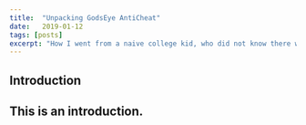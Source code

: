 ```yaml
---
title:  "Unpacking GodsEye AntiCheat"
date:   2019-01-12
tags: [posts]
excerpt: "How I went from a naive college kid, who did not know there was more than one distribution of Linux, to an OSCP in less than a year - and debunking the stigma of OSCP."
---
```

Introduction
---
This is an introduction.
---
 
